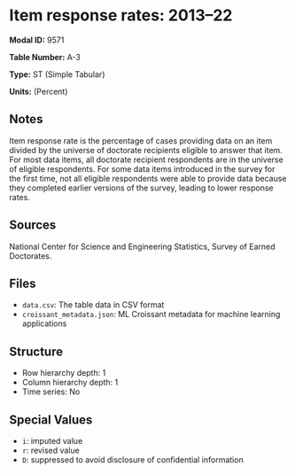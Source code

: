 # Item response rates: 2013&#8211;22

**Modal ID:** 9571

**Table Number:** A-3

**Type:** ST (Simple Tabular)

**Units:** (Percent)

## Notes

Item response rate is the percentage of cases providing data on an item divided by the universe of doctorate recipients eligible to answer that item. For most data items, all doctorate recipient respondents are in the universe of eligible respondents. For some data items introduced in the survey for the first time, not all eligible respondents were able to provide data because they completed earlier versions of the survey, leading to lower response rates.

## Sources

National Center for Science and Engineering Statistics, Survey of Earned Doctorates.

## Files

- `data.csv`: The table data in CSV format
- `croissant_metadata.json`: ML Croissant metadata for machine learning applications

## Structure

- Row hierarchy depth: 1
- Column hierarchy depth: 1
- Time series: No

## Special Values

- `i`: imputed value
- `r`: revised value
- `D`: suppressed to avoid disclosure of confidential information
